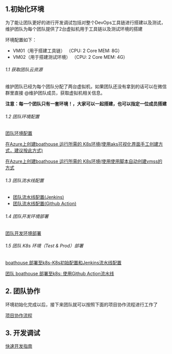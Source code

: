 ## 1.初始化环境

为了能让团队更好的进行开发调试包括对整个DevOps工具链进行搭建以及测试，维护团队为每个团队提供了2台虚拟机用于工具链以及测试环境的搭建

环境配置如下：

* VM01（用于搭建工具链） （CPU: 2 Core MEM: 8G）
* VM02（用于搭建测试环境） （CPU: 2 Core MEM: 4G）

###### 1.1 获取团队云资源

维护团队已经为每个团队分配了两台虚拟机，如果团队还没有拿到的话可以在微信群里直接 @维护团队成员，获取虚拟机相关信息。

**注意：每一个团队只有一套环境！，大家可以一起搭建，也可以指定一位成员搭建**

###### 1.2 团队环境配置

[团队环境配置](team-env-config.md)

[在Azure上创建boathouse 运行所需的 K8s环境(使用aks可视化界面手工创建方式，建议按此方式)](../guide/k8s-azure/aks-deploy.md)

[在Azure上创建boathouse 运行所需的 K8s环境(使用使用脚本自动创建vmss的方式](../guide/k8s-azure/Readme.md)

###### 1.3 团队流水线配置

- [团队流水线配置(Jenkins)](team-pipeline-config.md)
- [团队流水线配置(Github Action)](../guide/github-action/README.MD)

###### 1.4 团队开发环境部署
[团队开发环境部署](team-dev-env-deploy.md)

###### 1.5 团队 K8s 环境（Test & Prod）部署

[boathouse 部署至k8s-K8s初始配置和Jenkins流水线配置](team-k8s-env-config.md)

[团队 boathouse 部署至k8s: 使用Github Action流水线](../guide/github-action/README.MD)

## 2. 团队协作

环境初始化完成以后，接下来团队就可以按照下面的项目协作流程进行工作了

[项目协作流程](contributing-flow.md)

## 3. 开发调试

[快速开发指南](dev-guide.md)
